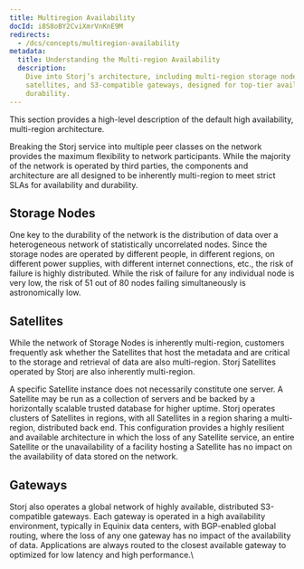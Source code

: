 ```yaml
---
title: Multiregion Availability
docId: i8S8oBY2CviXmrVnKnE9M
redirects:
  - /dcs/concepts/multiregion-availability
metadata:
  title: Understanding the Multi-region Availability
  description:
    Dive into Storj’s architecture, including multi-region storage nodes,
    satellites, and S3-compatible gateways, designed for top-tier availability and
    durability.
---
```


This section provides a high-level description of the default high availability, multi-region architecture.

Breaking the Storj service into multiple peer classes on the network provides the maximum flexibility to network participants. While the majority of the network is operated by third parties, the components and architecture are all designed to be inherently multi-region to meet strict SLAs for availability and durability.

## Storage Nodes

One key to the durability of the network is the distribution of data over a heterogeneous network of statistically uncorrelated nodes. Since the storage nodes are operated by different people, in different regions, on different power supplies, with different internet connections, etc., the risk of failure is highly distributed. While the risk of failure for any individual node is very low, the risk of 51 out of 80 nodes failing simultaneously is astronomically low.

## Satellites

While the network of Storage Nodes is inherently multi-region, customers frequently ask whether the Satellites that host the metadata and are critical to the storage and retrieval of data are also multi-region. Storj Satellites operated by Storj are also inherently multi-region.

A specific Satellite instance does not necessarily constitute one server. A Satellite may be run as a collection of servers and be backed by a horizontally scalable trusted database for higher uptime. Storj operates clusters of Satellites in regions, with all Satellites in a region sharing a multi-region, distributed back end. This configuration provides a highly resilient and available architecture in which the loss of any Satellite service, an entire Satellite or the unavailability of a facility hosting a Satellite has no impact on the availability of data stored on the network.

## Gateways

Storj also operates a global network of highly available, distributed S3-compatible gateways. Each gateway is operated in a high availability environment, typically in Equinix data centers, with BGP-enabled global routing, where the loss of any one gateway has no impact of the availability of data. Applications are always routed to the closest available gateway to optimized for low latency and high performance.\\
